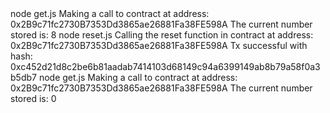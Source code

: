 <div id="termynal" data-termynal>
    <span data-ty="input">node get.js</span>
    <span data-ty>Making a call to contract at address: 0x2B9c71fc2730B7353Dd3865ae26881Fa38FE598A</span>
    <span data-ty>The current number stored is: 8</span>
    <span data-ty="input">node reset.js</span>
    <span data-ty>Calling the reset function in contract at address: 0x2B9c71fc2730B7353Dd3865ae26881Fa38FE598A</span>
    <span data-ty>Tx successful with hash: 0xc452d21d8c2be6b81aadab7414103d68149c94a6399149ab8b79a58f0a3b5db7</span>
    <span data-ty="input">node get.js</span>
    <span data-ty>Making a call to contract at address: 0x2B9c71fc2730B7353Dd3865ae26881Fa38FE598A</span>
    <span data-ty>The current number stored is: 0</span>
</div>
